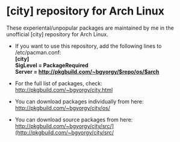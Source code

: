 [city] repository for Arch Linux
================================

These experiental/unpopular packages are maintained by me in the unofficial [city] repository for Arch Linux.

* If you want to use this repository, add the following lines to /etc/pacman.conf:  
  **[city]  
  SigLevel = PackageRequired  
  Server = http://pkgbuild.com/~bgyorgy/$repo/os/$arch**

* For the full list of packages, check:  
  http://pkgbuild.com/~bgyorgy/city.html

* You can download packages individually from here:  
  http://pkgbuild.com/~bgyorgy/city/os/

* You can download source packages from here:  
  http://pkgbuild.com/~bgyorgy/city/src/](http://pkgbuild.com/~bgyorgy/city/src/

